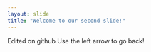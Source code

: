 ```yaml
---
layout: slide
title: "Welcome to our second slide!"
---
```

Edited on github
Use the left arrow to go back!
